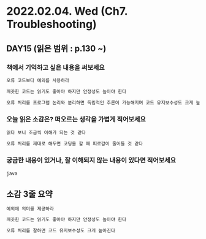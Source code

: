 # 2022.02.04. Wed (**Ch7. Troubleshooting**)

## DAY15 (읽은 범위 : p.130 ~)

### 책에서 기억하고 싶은 내용을 써보세요

```markdown
오류 코드보다 예외를 사용하라

깨끗한 코드는 읽기도 좋아야 하지만 안정성도 높아야 한다

오류 처리를 프로그램 논리와 분리하면 독립적인 추론이 가능해지며 코드 유지보수성도 크게 높아진다
```

### 오늘 읽은 소감은? 떠오르는 생각을 가볍게 적어보세요

```markdown
읽다 보니 조금씩 이해가 되는 것 같다

오류 처리를 제대로 해두면 코딩을 할 때 피로감이 줄어들 것 같다
```

### 궁금한 내용이 있거나, 잘 이해되지 않는 내용이 있다면 적어보세요

```markdown
java
```

## 소감 3줄 요약

```markdown
예외에 의미를 제공하라

깨끗한 코드는 읽기도 좋아야 하지만 안정성도 높아야 한다

오류 처리를 잘하면 코드 유지보수성도 크게 높아진다
```
